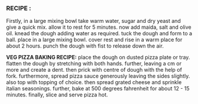 ### RECIPE :

Firstly, in a large mixing bowl take warm water, sugar and dry yeast and give a quick mix.
allow it to rest for 5 minutes.
now add maida, salt and olive oil.
knead the dough adding water as required.
tuck the dough and form to a ball. place in a large mixing bowl.
cover rest and rise in a warm place for about 2 hours.
punch the dough with fist to release down the air.

**VEG PIZZA BAKING RECIPE:**
place the dough on dusted pizza plate or tray.
flatten the dough by stretching with both hands.
further, leaving a cm or more and create a dent.
then prick with centre of dough with the help of fork.
furthermore, spread pizza sauce generously leaving the sides slightly.
also top with topping of choice.
then spread grated cheese and sprinkle italian seasonings.
further, bake at 500 degrees fahrenheit for about 12 - 15 minutes.
finally, slice and serve pizza hot.